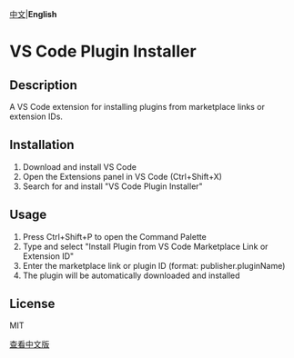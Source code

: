 [中文](README_zh.md)|**English**

# VS Code Plugin Installer

## Description
A VS Code extension for installing plugins from marketplace links or extension IDs.

## Installation
1. Download and install VS Code
2. Open the Extensions panel in VS Code (Ctrl+Shift+X)
3. Search for and install "VS Code Plugin Installer"

## Usage
1. Press Ctrl+Shift+P to open the Command Palette
2. Type and select "Install Plugin from VS Code Marketplace Link or Extension ID"
3. Enter the marketplace link or plugin ID (format: publisher.pluginName)
4. The plugin will be automatically downloaded and installed

## License
MIT

[查看中文版](README_zh.md)